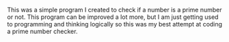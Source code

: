 This was a simple program I created to check if a number is a prime number or not. This program can be improved a lot more, but I am just getting used to programming and thinking logically so this was my best attempt at coding a prime number checker.